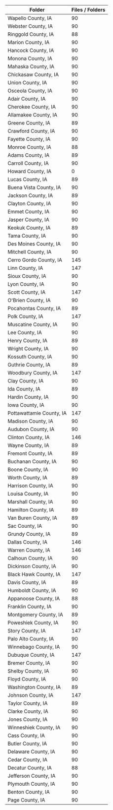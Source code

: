 | Folder                   |   Files / Folders |
|--------------------------|-------------------|
| Wapello County, IA       |                90 |
| Webster County, IA       |                90 |
| Ringgold County, IA      |                88 |
| Marion County, IA        |                90 |
| Hancock County, IA       |                90 |
| Monona County, IA        |                90 |
| Mahaska County, IA       |                90 |
| Chickasaw County, IA     |                90 |
| Union County, IA         |                90 |
| Osceola County, IA       |                90 |
| Adair County, IA         |                90 |
| Cherokee County, IA      |                90 |
| Allamakee County, IA     |                90 |
| Greene County, IA        |                89 |
| Crawford County, IA      |                90 |
| Fayette County, IA       |                90 |
| Monroe County, IA        |                88 |
| Adams County, IA         |                89 |
| Carroll County, IA       |                90 |
| Howard County, IA        |                 0 |
| Lucas County, IA         |                89 |
| Buena Vista County, IA   |                90 |
| Jackson County, IA       |                89 |
| Clayton County, IA       |                90 |
| Emmet County, IA         |                90 |
| Jasper County, IA        |                90 |
| Keokuk County, IA        |                89 |
| Tama County, IA          |                90 |
| Des Moines County, IA    |                90 |
| Mitchell County, IA      |                90 |
| Cerro Gordo County, IA   |               145 |
| Linn County, IA          |               147 |
| Sioux County, IA         |                90 |
| Lyon County, IA          |                90 |
| Scott County, IA         |               147 |
| O'Brien County, IA       |                90 |
| Pocahontas County, IA    |                89 |
| Polk County, IA          |               147 |
| Muscatine County, IA     |                90 |
| Lee County, IA           |                90 |
| Henry County, IA         |                89 |
| Wright County, IA        |                90 |
| Kossuth County, IA       |                90 |
| Guthrie County, IA       |                89 |
| Woodbury County, IA      |               147 |
| Clay County, IA          |                90 |
| Ida County, IA           |                89 |
| Hardin County, IA        |                90 |
| Iowa County, IA          |                90 |
| Pottawattamie County, IA |               147 |
| Madison County, IA       |                90 |
| Audubon County, IA       |                90 |
| Clinton County, IA       |               146 |
| Wayne County, IA         |                89 |
| Fremont County, IA       |                89 |
| Buchanan County, IA      |                90 |
| Boone County, IA         |                90 |
| Worth County, IA         |                89 |
| Harrison County, IA      |                90 |
| Louisa County, IA        |                90 |
| Marshall County, IA      |                90 |
| Hamilton County, IA      |                89 |
| Van Buren County, IA     |                89 |
| Sac County, IA           |                90 |
| Grundy County, IA        |                89 |
| Dallas County, IA        |               146 |
| Warren County, IA        |               146 |
| Calhoun County, IA       |                90 |
| Dickinson County, IA     |                90 |
| Black Hawk County, IA    |               147 |
| Davis County, IA         |                89 |
| Humboldt County, IA      |                90 |
| Appanoose County, IA     |                88 |
| Franklin County, IA      |                90 |
| Montgomery County, IA    |                89 |
| Poweshiek County, IA     |                90 |
| Story County, IA         |               147 |
| Palo Alto County, IA     |                90 |
| Winnebago County, IA     |                90 |
| Dubuque County, IA       |               147 |
| Bremer County, IA        |                90 |
| Shelby County, IA        |                90 |
| Floyd County, IA         |                90 |
| Washington County, IA    |                89 |
| Johnson County, IA       |               147 |
| Taylor County, IA        |                89 |
| Clarke County, IA        |                90 |
| Jones County, IA         |                90 |
| Winneshiek County, IA    |                90 |
| Cass County, IA          |                90 |
| Butler County, IA        |                90 |
| Delaware County, IA      |                90 |
| Cedar County, IA         |                90 |
| Decatur County, IA       |                88 |
| Jefferson County, IA     |                90 |
| Plymouth County, IA      |                90 |
| Benton County, IA        |                90 |
| Page County, IA          |                90 |